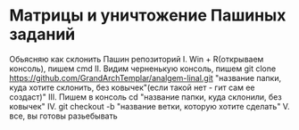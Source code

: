 # Матрицы и уничтожение Пашиных заданий
Обьясняю как склонить Пашин репозиторий
I. Win + R(открываем консоль), пишем cmd
II. Видим черненькую консоль, пишем git clone https://github.com/GrandArchTemplar/analgem-linal.git "название папки, куда хотите склонить, без ковычек"(если такой нет - гит сам ее создаст)"
III. Пишем в консоль cd "название папки, куда склонили, без ковычек"
IV. git checkout -b "название ветки, которую хотите сделать"
V. все, вы готовы разьебывать

